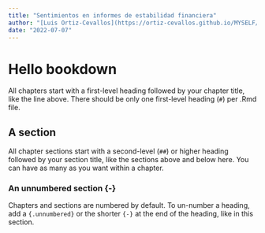 ```yaml
--- 
title: "Sentimientos en informes de estabilidad financiera"
author: "[Luis Ortiz-Cevallos](https://ortiz-cevallos.github.io/MYSELF/)"
date: "2022-07-07"
---
```


# Hello bookdown 

All chapters start with a first-level heading followed by your chapter title, like the line above. There should be only one first-level heading (`#`) per .Rmd file.

## A section

All chapter sections start with a second-level (`##`) or higher heading followed by your section title, like the sections above and below here. You can have as many as you want within a chapter.

### An unnumbered section {-}

Chapters and sections are numbered by default. To un-number a heading, add a `{.unnumbered}` or the shorter `{-}` at the end of the heading, like in this section.
